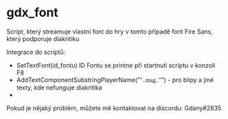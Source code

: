 # gdx_font
Script, který streamuje vlastní font do hry v tomto případě font Fire Sans, který podporuje diakritiku

Integrace do scriptů:
- SetTextFont(id_fontu)
  ID Fontu se printne při startnutí scriptu v konzoli F8
- AddTextComponentSubstringPlayerName("<font face='Fire Sans'>"..msg.."</font>") - pro blipy a jiné texty, kde nefunguje diakritika
- 
Pokud je nějaký problém, můžete mě kontaktovat na discordu: Gdany#2835
